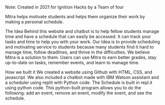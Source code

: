 Note: Created in 2021 for Ignition Hacks by a Team of four

Mitra helps motivate students and helps them organize their work by making a personal schedule.

The Idea Behind this website and chatbot is to help fellow students manage time and have a schedule that can easily be accessed. It can track your tasks and time to help you with your work. Our Idea is to provide scheduling and motivating service to students because many students find it hard to manage time, follow deadlines, and thrive in the difficulties. We believe Mitra is a solution to them. Users can use Mitra to earn better grades, stay up-to-date on tasks, remember events, and learn to manage time.

How we built it
We created a website using Github with HTML, CSS, and javascript. We also included a chatbot made with IBM Watson assistant and a scheduler using replit with Python code. The Schedule is built in repl.it using python code. This python-built program allows you to do the following: add an event, remove an event, modify the event, and see the schedule.
